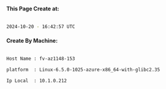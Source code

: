 
   
#### This Page Create at:

```bash

2024-10-20 - 16:42:57 UTC

```

#### Create By Machine:

```bash

Host Name : fv-az1148-153

platform  : Linux-6.5.0-1025-azure-x86_64-with-glibc2.35

Ip Local  : 10.1.0.212

```

